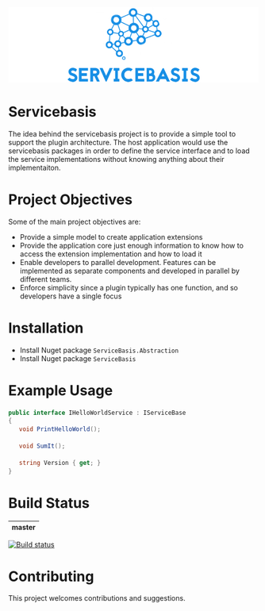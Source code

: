 ![Category overview screenshot](docs/images/Logo.jpg "Base for the plug in architecture")

# Servicebasis
The idea behind the servicebasis project is to provide a simple tool to support the plugin architecture. The host application would use the servicebasis packages in order to define the service interface and to load the service implementations without knowing anything about their implementaiton.

# Project Objectives 

Some of the main project objectives are:

- Provide a simple model to create application extensions
- Provide the application core just enough information to know how to access the extension implementation and how to load it
- Enable developers to parallel development. Features can be implemented as separate components and developed in parallel by different teams.
- Enforce simplicity since a plugin typically has one function, and so developers have a single focus
 
# Installation

- Install Nuget package `ServiceBasis.Abstraction`
- Install Nuget package `ServiceBasis`

# Example Usage

```C#
public interface IHelloWorldService : IServiceBase
{
   void PrintHelloWorld();

   void SumIt();

   string Version { get; }
}
```

# Build Status
|**master**|
|--|
[![Build status](https://ci.appveyor.com/api/projects/status/qmvq89f1p4y9fk0p/branch/master?svg=true)](https://ci.appveyor.com/project/MeatDuckXp/ServiceBasis/branch/master)
 
# Contributing
This project welcomes contributions and suggestions. 
